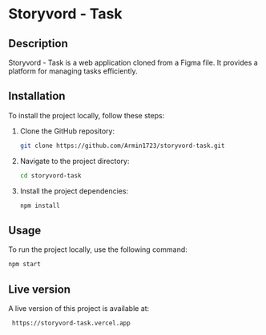 # Storyvord - Task

## Description
Storyvord - Task is a web application cloned from a Figma file. It provides a platform for managing tasks efficiently.

## Installation
To install the project locally, follow these steps:

1. Clone the GitHub repository:
    ```bash
    git clone https://github.com/Armin1723/storyvord-task.git
    ```

2. Navigate to the project directory:
    ```bash
    cd storyvord-task
    ```

3. Install the project dependencies:
    ```bash
    npm install
    ```

## Usage
To run the project locally, use the following command:
```bash
npm start
```

## Live version
A live version of this project is available at: 
```bash
 https://storyvord-task.vercel.app
 ```